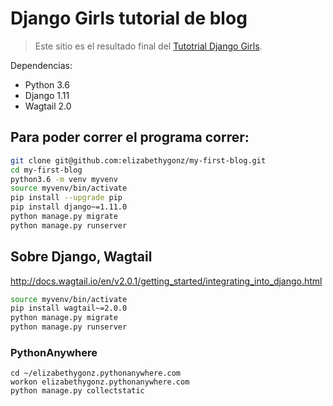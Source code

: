 # Django Girls tutorial de blog

> Este sitio es el resultado final del [Tutotrial Django Girls](https://tutorial.djangogirls.org/).

Dependencias:

*   Python 3.6
*   Django 1.11
*   Wagtail 2.0

## Para poder correr el programa correr:

```sh
git clone git@github.com:elizabethygonz/my-first-blog.git
cd my-first-blog
python3.6 -m venv myvenv
source myvenv/bin/activate
pip install --upgrade pip
pip install django~=1.11.0
python manage.py migrate
python manage.py runserver
```

## Sobre Django, Wagtail

http://docs.wagtail.io/en/v2.0.1/getting_started/integrating_into_django.html

```sh
source myvenv/bin/activate
pip install wagtail~=2.0.0
python manage.py migrate
python manage.py runserver
```

### PythonAnywhere

```
cd ~/elizabethygonz.pythonanywhere.com
workon elizabethygonz.pythonanywhere.com
python manage.py collectstatic
```
